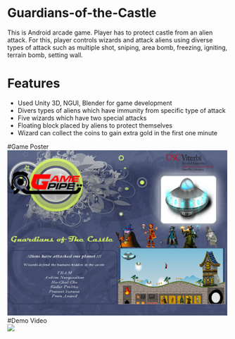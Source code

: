 # Guardians-of-the-Castle
This is Android arcade game. Player has to protect castle from an alien attack. For this, player controls wizards and attack aliens using diverse types of attack such as multiple shot, sniping, area bomb, freezing, igniting, terrain bomb, setting wall.   

# Features
* Used Unity 3D, NGUI, Blender for game development
* Divers types of aliens which have immunity from specific type of attack
* Five wizards which have two special attacks
* Floating block placed by aliens to protect themselves
* Wizard can collect the coins to gain extra gold in the first one minute


#Game Poster
<img src="https://github.com/chc2212/Guardians-of-the-Castle/blob/master/GuardiansOfTheCastle.png" width="500" >
#Demo Video
<img src="https://github.com/chc2212/Guardians-of-the-Castle/blob/master/20160908_234557.gif" width="500" align ="left">
